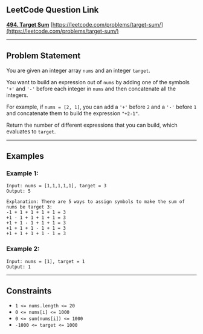 
## LeetCode Question Link

**[494. Target Sum](https://leetcode.com/problems/target-sum/)**
[https://leetcode.com/problems/target-sum/](https://leetcode.com/problems/target-sum/)

---

##  Problem Statement

You are given an integer array `nums` and an integer `target`.

You want to build an expression out of `nums` by adding one of the symbols `'+'` and `'-'` before each integer in `nums` and then concatenate all the integers.

For example, if `nums = [2, 1]`, you can add a `'+'` before `2` and a `'-'` before `1` and concatenate them to build the expression `"+2-1"`.

Return the number of different expressions that you can build, which evaluates to `target`.

---

##  Examples

### Example 1:

```
Input: nums = [1,1,1,1,1], target = 3
Output: 5

Explanation: There are 5 ways to assign symbols to make the sum of nums be target 3:
-1 + 1 + 1 + 1 + 1 = 3  
+1 - 1 + 1 + 1 + 1 = 3  
+1 + 1 - 1 + 1 + 1 = 3  
+1 + 1 + 1 - 1 + 1 = 3  
+1 + 1 + 1 + 1 - 1 = 3
```

### Example 2:

```
Input: nums = [1], target = 1
Output: 1
```

---

##  Constraints

* `1 <= nums.length <= 20`
* `0 <= nums[i] <= 1000`
* `0 <= sum(nums[i]) <= 1000`
* `-1000 <= target <= 1000`
